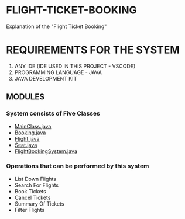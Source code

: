 # FLIGHT-TICKET-BOOKING

Explanation of the "Flight Ticket Booking"

# REQUIREMENTS FOR THE SYSTEM

1. ANY IDE (IDE USED IN THIS PROJECT - VSCODE)
2. PROGRAMMING LANGUAGE - JAVA
3. JAVA DEVELOPMENT KIT

<h2> MODULES </h2>
<h3>System consists of Five Classes</h3>

- <a href="https://github.com/aravind452/FLIGHT-TICKET-BOOKING/blob/main/MainClass.java"> MainClass.java </a>
- <a href="https://github.com/aravind452/FLIGHT-TICKET-BOOKING/blob/main/Booking.java"> Booking.java </a>
- <a href="https://github.com/aravind452/FLIGHT-TICKET-BOOKING/blob/main/Flight.java"> Flight.java </a>
- <a href="https://github.com/aravind452/FLIGHT-TICKET-BOOKING/blob/main/Seat.java"> Seat.java </a>
- <a href="https://github.com/aravind452/FLIGHT-TICKET-BOOKING/blob/main/FlightBookingSystem.java"> FlightBookingSystem.java </a>

<h3>Operations that can be performed by this system</h3>

- List Down Flights
- Search For Flights
- Book Tickets
- Cancel Tickets
- Summary Of Tickets
- Filter Flights







